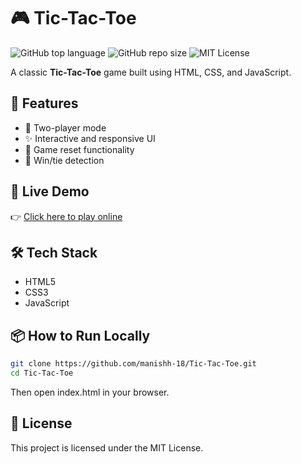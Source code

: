 # 🎮 Tic-Tac-Toe

![GitHub top language](https://img.shields.io/github/languages/top/manishh-18/Tic-Tac-Toe)
![GitHub repo size](https://img.shields.io/github/repo-size/manishh-18/Tic-Tac-Toe)
![MIT License](https://img.shields.io/badge/License-MIT-green.svg)

A classic **Tic-Tac-Toe** game built using HTML, CSS, and JavaScript.

## 🌟 Features

- 🎲 Two-player mode
- ✨ Interactive and responsive UI
- 🔄 Game reset functionality
- 🧠 Win/tie detection

## 🚀 Live Demo

👉 [Click here to play online](https://manishh-18.github.io/Tic-Tac-Toe/)

## 🛠️ Tech Stack

- HTML5
- CSS3
- JavaScript

## 📦 How to Run Locally

```bash
git clone https://github.com/manishh-18/Tic-Tac-Toe.git
cd Tic-Tac-Toe
```
Then open index.html in your browser.

## 📄 License
This project is licensed under the MIT License.
